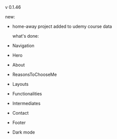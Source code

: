 v 0.1.46

new:

- home-away project added to udemy course data

  what's done:

- Navigation
- Hero
- About
- ReasonsToChooseMe
- Layouts
- Functionalities
- Intermediates
- Contact
- Footer
- Dark mode
